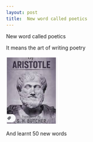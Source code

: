 ```yaml
---
layout: post
title:  New word called poetics
---
```



New word called poetics



It means the art of writing poetry

![image-20200527183425204](/images/image-20200527183425204.png)

And learnt 50 new words 
